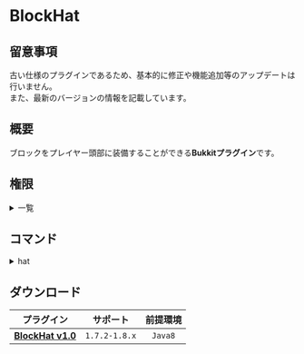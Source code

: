 BlockHat
==========

## 留意事項
古い仕様のプラグインであるため、基本的に修正や機能追加等のアップデートは行いません。  
また、最新のバージョンの情報を記載しています。

概要
-----------
ブロックをプレイヤー頭部に装備することができる**Bukkitプラグイン**です。  

権限
-----------
<details>
<summary>一覧</summary>

| 権限 | 説明 |
|:---|:---|
| blockhat.command.hat | [コマンド](#コマンド) |
| blockhat.helmet | ブロックをヘルメットの要領で装備することができます。 |
</details>

コマンド
-----------
<details>
<summary>hat</summary>

| 名称 | 短縮 |
|:---|:---|
| hat |  |

| 引数 | 権限 | 初期 | 説明 |
|:---|:---|:---|:---|
|  | blockhat.command.hat | OP | 手に持っているブロックを装備します。 |
</details>

ダウンロード
-----------
| プラグイン | サポート | 前提環境 |
|:---:|:---:|:---:|
| [**BlockHat v1.0**](https://github.com/yuttyann/FileArchive/raw/main/BlockHat/jar/1.0/BlockHat%20v1.0.jar) | `1.7.2-1.8.x` | `Java8` |